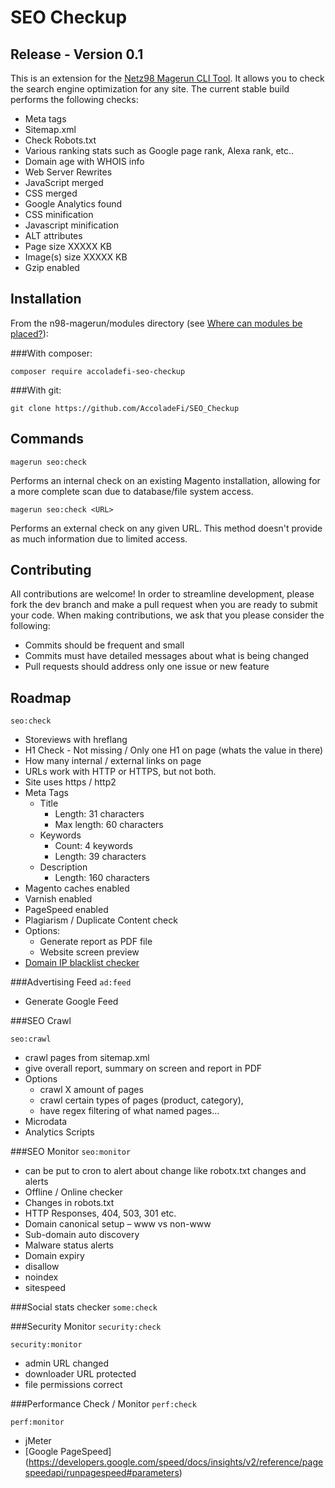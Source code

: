 SEO Checkup
=========
## Release - Version 0.1

This is an extension for the [Netz98 Magerun CLI Tool](https://github.com/netz98/n98-magerun). It allows you to check the search engine optimization for any site. The current stable build performs the following checks:

* Meta tags
* Sitemap.xml
* Check Robots.txt 
* Various ranking stats such as Google page rank, Alexa rank, etc..
* Domain age with WHOIS info
* Web Server Rewrites
* JavaScript merged
* CSS merged
* Google Analytics found
* CSS minification
* Javascript minification
* ALT attributes
* Page size XXXXX KB
* Image(s) size XXXXX KB
* Gzip enabled

Installation
------------
From the n98-magerun/modules directory (see [Where can modules be placed?](https://github.com/netz98/n98-magerun/wiki/Modules#where-can-modules-be-placed)):

###With composer:

`composer require accoladefi-seo-checkup`

###With git:

`git clone https://github.com/AccoladeFi/SEO_Checkup`

Commands
------------
`magerun seo:check`

Performs an internal check on an existing Magento installation, allowing for a more complete scan due to database/file system access.

 `magerun seo:check <URL>`

Performs an external check on any given URL. This method doesn't provide as much information due to limited access.

Contributing
--------------
All contributions are welcome! In order to streamline development, please fork the dev branch and make a pull request when you are ready to submit your code. When making contributions, we ask that you please consider the following:

* Commits should be frequent and small
* Commits must have detailed messages about what is being changed
* Pull requests should address only one issue or new feature

Roadmap
----------
```seo:check```

* Storeviews with hreflang
* H1 Check - Not missing / Only one H1 on page (whats the value in there)
* How many internal / external links on page
* URLs work with HTTP or HTTPS, but not both.
* Site uses https / http2
* Meta Tags
  - Title
    * Length: 31 characters
    * Max length: 60 characters
  - Keywords
    * Count: 4 keywords
    * Length: 39 characters
  - Description
    * Length: 160 characters
* Magento caches enabled
* Varnish enabled
* PageSpeed enabled
* Plagiarism / Duplicate Content check
* Options:
  - Generate report as PDF file
  - Website screen preview
* [Domain IP blacklist checker](https://developers.google.com/speed/docs/insights/v2/reference/pagespeedapi/runpagespeed#parameters )

 
###Advertising Feed
```ad:feed```

* Generate Google Feed

###SEO Crawl 

```seo:crawl```

* crawl pages from sitemap.xml 
* give overall report, summary on screen and report in PDF
* Options 
  - crawl X amount of pages
  - crawl certain types of pages (product, category),
  - have regex filtering of what named pages...
* Microdata
* Analytics Scripts

###SEO Monitor
```seo:monitor```

* can be put to cron to alert about change like robotx.txt changes and alerts
* Offline / Online checker
* Changes in robots.txt
* HTTP Responses, 404, 503, 301 etc.
* Domain canonical setup – www vs non-www
* Sub-domain auto discovery
* Malware status alerts
* Domain expiry
* disallow
* noindex
* sitespeed

###Social stats checker
```some:check```

###Security Monitor
```security:check```

```security:monitor```

* admin URL changed
* downloader URL protected
* file permissions correct

###Performance Check / Monitor
```perf:check```

```perf:monitor```

* jMeter
* [Google PageSpeed] (https://developers.google.com/speed/docs/insights/v2/reference/pagespeedapi/runpagespeed#parameters)
